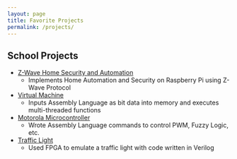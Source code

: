 ```yaml
---
layout: page
title: Favorite Projects
permalink: /projects/
---
```

## School Projects
- [Z-Wave Home Security and Automation](https://github.com/robzaga/Z-Wave) 
  - Implements Home Automation and Security on Raspberry Pi using Z-Wave Protocol
- [Virtual Machine](https://github.com/robzaga/VirtualMachine) 
  - Inputs Assembly Language as bit data into memory and executes multi-threaded functions
- [Motorola Microcontroller](https://github.com/Robzaga/MotorolaMicrocontroller)
  - Wrote Assembly Language commands to control PWM, Fuzzy Logic, etc.
- [Traffic Light](https://github.com/Robzaga/TrafficLight)
  - Used FPGA to emulate a traffic light with code written in Verilog


<div class="container">	
<div id="instagram-feed-demo" class="instagram_feed"></div>
</div>

<script src="https://www.jqueryscript.net/demo/Instagram-Photos-Without-API-instagramFeed/jquery.instagramFeed.js"></script>
<script src="https://code.jquery.com/jquery-1.12.4.min.js"></script>
<script>
 (function($){
		$(window).on('load', function(){
			$.instagramFeed({
				'username': 'robzaga',
				'container': "#instagram-feed-demo",
				'display_profile': true,
				'display_biography': true,
				'display_gallery': true,
				'get_raw_json': false,
				'callback': null,
				'styling': true,
				'items': 36,
				'items_per_row': 6,
				'margin': 0.3
			});
		});
	})(jQuery);
